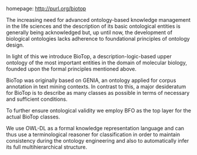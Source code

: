 homepage: http://purl.org/biotop

The increasing need for advanced ontology-based knowledge management in the life sciences and the description of its basic ontological entities is generally being acknowledged but, up until now, the development of biological ontologies lacks adherence to foundational principles of ontology design.

In light of this we introduce BioTop, a description-logic-based upper ontology of the most important entities in the domain of molecular biology, founded upon the formal principles mentioned above.

BioTop was originally based on GENIA, an ontology applied for corpus annotation in text mining contexts. In contrast to this, a major desideratum for BioTop is to describe as many classes as possible in terms of necessary and sufficient conditions.

To further ensure ontological validity we employ BFO as the top layer for the actual BioTop classes.

We use OWL-DL as a formal knowledge representation language and can thus use a terminological reasoner for classification in order to maintain consistency during the ontology engineering and also to automatically infer its full multihierarchical structure.